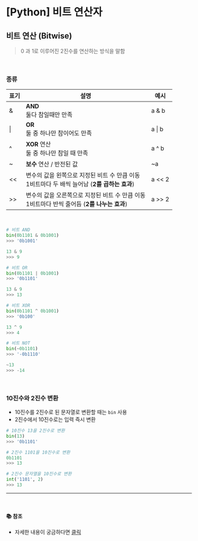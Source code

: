 # [Python] 비트 연산자

## **비트 연산 (Bitwise)**

> 0 과 1로 이루어진 2진수를 연산하는 방식을 말함

<br />

### **종류**

| 표기 | 설명                                                                                              | 예시   |
| ---- | ------------------------------------------------------------------------------------------------- | ------ |
| &    | **AND**<br />둘다 참일때만 만족                                                                   | a & b  |
| \|   | **OR**<br />둘 중 하나만 참이어도 만족                                                            | a \| b |
| ^    | **XOR** 연산<br />둘 중 하나만 참일 때 만족                                                       | a ^ b  |
| ~    | **보수** 연산 / 반전된 값                                                                         | ~a     |
| <<   | 변수의 값을 왼쪽으로 지정된 비트 수 만큼 이동<br />1비트마다 두 배씩 늘어남 (**2를 곱하는 효과**) | a << 2 |
| >>   | 변수의 값을 오른쪽으로 지정된 비트 수 만큼 이동<br />1비트마다 반씩 줄어듬 (**2를 나누는 효과**)  | a >> 2 |

<br />

```python
# 비트 AND
bin(0b1101 & 0b1001)
>>> '0b1001'

13 & 9
>>> 9

# 비트 OR
bin(0b1101 | 0b1001)
>>> '0b1101'

13 & 9
>>> 13

# 비트 XOR
bin(0b1101 ^ 0b1001)
>>> '0b100'

13 ^ 9
>>> 4

# 비트 NOT
bin(~0b1101)
>>> '-0b1110'

~13
>>> -14

```

<br />

### **10진수와 2진수 변환**

- 10진수를 2진수로 된 문자열로 변환할 때는 `bin` 사용
- 2진수에서 10진수로는 입력 즉시 변환

```python
# 10진수 13을 2진수로 변환
bin(13)
>>> '0b1101'

# 2진수 1101을 10진수로 변환
0b1101
>>> 13

# 2진수 문자열을 10진수로 변환
int('1101', 2)
>>> 13
```

---

<br />

#### 📚 **참조**

- 자세한 내용이 궁금하다면 [클릭](https://docs.python.org/ko/3.6/library/stdtypes.html)
